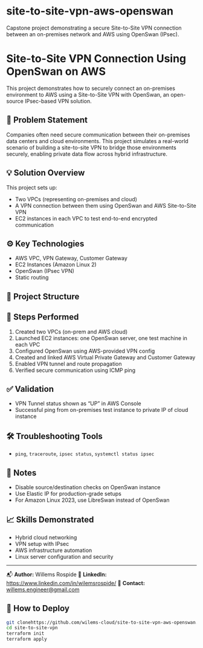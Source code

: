 # site-to-site-vpn-aws-openswan

Capstone project demonstrating a secure Site-to-Site VPN connection between an on-premises network and AWS using OpenSwan (IPsec).

# Site-to-Site VPN Connection Using OpenSwan on AWS

This project demonstrates how to securely connect an on-premises environment to AWS using a Site-to-Site VPN with OpenSwan, an open-source IPsec-based VPN solution.

## 🧩 Problem Statement

Companies often need secure communication between their on-premises data centers and cloud environments. This project simulates a real-world scenario of building a site-to-site VPN to bridge those environments securely, enabling private data flow across hybrid infrastructure.

## 💡 Solution Overview

This project sets up:

- Two VPCs (representing on-premises and cloud)
- A VPN connection between them using OpenSwan and AWS Site-to-Site VPN
- EC2 instances in each VPC to test end-to-end encrypted communication

## ⚙️ Key Technologies

- AWS VPC, VPN Gateway, Customer Gateway
- EC2 Instances (Amazon Linux 2)
- OpenSwan (IPsec VPN)
- Static routing

## 📁 Project Structure

## 🚀 Steps Performed

1. Created two VPCs (on-prem and AWS cloud)
2. Launched EC2 instances: one OpenSwan server, one test machine in each VPC
3. Configured OpenSwan using AWS-provided VPN config
4. Created and linked AWS Virtual Private Gateway and Customer Gateway
5. Enabled VPN tunnel and route propagation
6. Verified secure communication using ICMP ping

## ✅ Validation

- VPN Tunnel status shown as “UP” in AWS Console
- Successful ping from on-premises test instance to private IP of cloud instance

## 🛠️ Troubleshooting Tools

- `ping`, `traceroute`, `ipsec status`, `systemctl status ipsec`

## 📌 Notes

- Disable source/destination checks on OpenSwan instance
- Use Elastic IP for production-grade setups
- For Amazon Linux 2023, use LibreSwan instead of OpenSwan

## 📈 Skills Demonstrated

- Hybrid cloud networking
- VPN setup with IPsec
- AWS infrastructure automation
- Linux server configuration and security

---

📬 **Author:** Willems Rospide
🔗 **LinkedIn:** https://www.linkedin.com/in/wilemsrospide/
📧 **Contact:** willems.engineer@gmail.com

## 🚀 How to Deploy

```bash
git clonehttps://github.com/wilems-cloud/site-to-site-vpn-aws-openswan.git
cd site-to-site-vpn
terraform init
terraform apply
```
